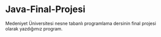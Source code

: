 # Java-Final-Projesi
 Medeniyet Üniversitesi nesne tabanlı programlama dersinin final projesi olarak yazdığımız program.
